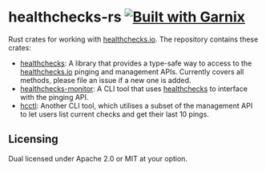 # healthchecks-rs [![Built with Garnix](https://img.shields.io/static/v1?label=Built%20with&message=Garnix&color=blue&style=flat&logo=nixos&link=https://garnix.io&labelColor=111212)](https://garnix.io)

Rust crates for working with [healthchecks.io]. The repository contains these crates:

- [healthchecks]: A library that provides a type-safe way to access to the [healthchecks.io] pinging and management APIs. Currently covers all methods, please file an issue if a new one is added.
- [healthchecks-monitor]: A CLI tool that uses [healthchecks] to interface with the pinging API.
- [hcctl]: Another CLI tool, which utilises a subset of the management API to let users list current checks and get their last 10 pings.

## Licensing

Dual licensed under Apache 2.0 or MIT at your option.

[healthchecks.io]: https://healthchecks.io
[healthchecks]: healthchecks
[healthchecks-monitor]: monitor
[hcctl]: hcctl
